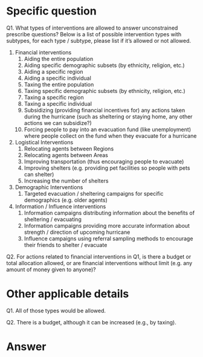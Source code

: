 ﻿# Specific question #
Q1. What types of interventions are allowed to answer unconstrained prescribe questions? Below is a list of possible intervention types with subtypes, for each type / subtype, please list if it’s allowed or not allowed.


1. Financial interventions
   1. Aiding the entire population
   2. Aiding specific demographic subsets (by ethnicity, religion, etc.)
   3. Aiding a specific region
   4. Aiding a specific individual
   5. Taxing the entire population
   6. Taxing specific demographic subsets (by ethnicity, religion, etc.)
   7. Taxing a specific region
   8. Taxing a specific individual
   9. Subsidizing (providing financial incentives for) any actions taken during the hurricane (such as sheltering or staying home, any other actions we can subsidize?)
   10. Forcing people to pay into an evacuation fund (like unemployment) where people collect on the fund when they evacuate for a hurricane
1. Logistical Interventions
   1. Relocating agents between Regions
   2. Relocating agents between Areas
   3. Improving transportation (thus encouraging people to evacuate)
   4. Improving shelters (e.g. providing pet facilities so people with pets can shelter)
   5. Increasing the number of shelters
1. Demographic Interventions
   1. Targeted evacuation / sheltering campaigns for specific demographics (e.g. older agents)
1. Information / Influence interventions
   1. Information campaigns distributing information about the benefits of sheltering / evacuating
   2. Information campaigns providing more accurate information about strength / direction of upcoming hurricane
   3. Influence campaigns using referral sampling methods to encourage their friends to shelter / evacuate


Q2. For actions related to financial interventions in Q1, is there a budget or total allocation allowed, or are financial interventions without limit (e.g. any amount of money given to anyone)?


# Other applicable details #

Q1. All of those types would be allowed.

Q2. There is a budget, although it can be increased (e.g., by taxing).


# Answer #